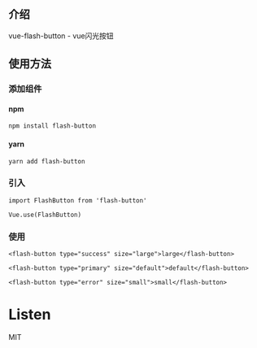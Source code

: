 ## 介绍
vue-flash-button - vue闪光按钮

## 使用方法
### 添加组件
#### npm
`
npm install flash-button
`

#### yarn
`
yarn add flash-button
`

### 引入
```
import FlashButton from 'flash-button'

Vue.use(FlashButton)
```

### 使用
```
<flash-button type="success" size="large">large</flash-button>

<flash-button type="primary" size="default">default</flash-button>

<flash-button type="error" size="small">small</flash-button>
```
# Listen
MIT
